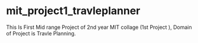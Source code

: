 # mit_project1_travleplanner
This Is First Mid range Project of 2nd year MIT collage (1st Project ), Domain of Project is Travle Planning. 
